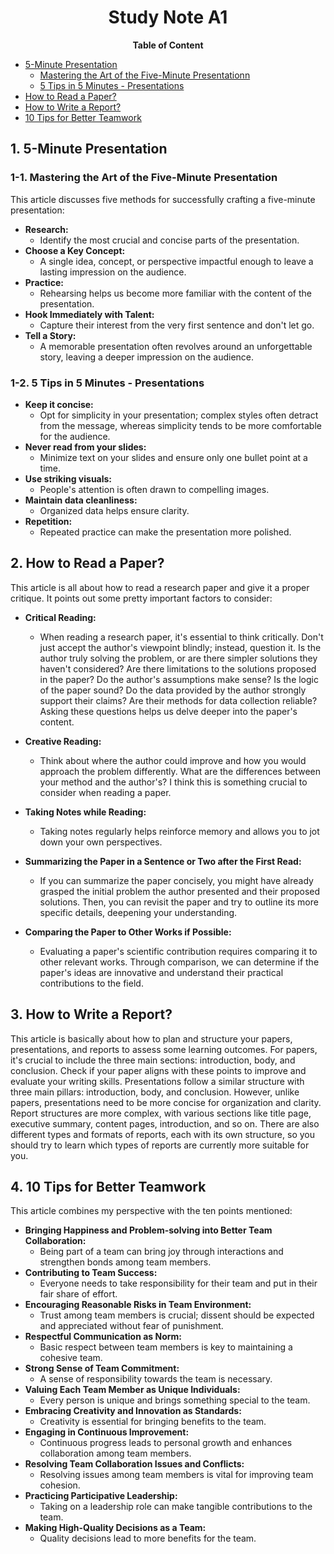 # <center>Study Note A1</center>
**<center>Table of Content</center>**
- [5-Minute Presentation](#1-5-minute-presentation)
  - [Mastering the Art of the Five-Minute Presentationn]()
  - [5 Tips in 5 Minutes - Presentations]()
- [How to Read a Paper?]()
- [How to Write a Report?]()
- [10 Tips for Better Teamwork]()
## 1. 5-Minute Presentation
### 1-1. Mastering the Art of the Five-Minute Presentation
This article discusses five methods for successfully crafting a five-minute presentation:
- **Research:**
  - Identify the most crucial and concise parts of the presentation.
- **Choose a Key Concept:**
    - A single idea, concept, or perspective impactful enough to leave a lasting impression on the audience.
- **Practice:**
    - Rehearsing helps us become more familiar with the content of the presentation.
- **Hook Immediately with Talent:**
    - Capture their interest from the very first sentence and don't let go.
- **Tell a Story:**
    - A memorable presentation often revolves around an unforgettable story, leaving a deeper impression on the audience.

### 1-2. 5 Tips in 5 Minutes - Presentations
- **Keep it concise:** 
    - Opt for simplicity in your presentation; complex styles often detract from the message, whereas simplicity tends to be more comfortable for the audience.
- **Never read from your slides:** 
    - Minimize text on your slides and ensure only one bullet point at a time.
- **Use striking visuals:** 
    - People's attention is often drawn to compelling images.
- **Maintain data cleanliness:** 
    - Organized data helps ensure clarity.
- **Repetition:** 
    - Repeated practice can make the presentation more polished.
## 2. How to Read a Paper?
This article is all about how to read a research paper and give it a proper critique. It points out some pretty important factors to consider:

- **Critical Reading:** 
    - When reading a research paper, it's essential to think critically. Don't just accept the author's viewpoint blindly; instead, question it. Is the author truly solving the problem, or are there simpler solutions they haven't considered? Are there limitations to the solutions proposed in the paper? Do the author's assumptions make sense? Is the logic of the paper sound? Do the data provided by the author strongly support their claims? Are their methods for data collection reliable? Asking these questions helps us delve deeper into the paper's content.

- **Creative Reading:** 
    - Think about where the author could improve and how you would approach the problem differently. What are the differences between your method and the author's? I think this is something crucial to consider when reading a paper.

- **Taking Notes while Reading:** 
    - Taking notes regularly helps reinforce memory and allows you to jot down your own perspectives.

- **Summarizing the Paper in a Sentence or Two after the First Read:**
    - If you can summarize the paper concisely, you might have already grasped the initial problem the author presented and their proposed solutions. Then, you can revisit the paper and try to outline its more specific details, deepening your understanding.

- **Comparing the Paper to Other Works if Possible:** 
    - Evaluating a paper's scientific contribution requires comparing it to other relevant works. Through comparison, we can determine if the paper's ideas are innovative and understand their practical contributions to the field.
## 3. How to Write a Report?

This article is basically about how to plan and structure your papers, presentations, and reports to assess some learning outcomes. For papers, it's crucial to include the three main sections: introduction, body, and conclusion. Check if your paper aligns with these points to improve and evaluate your writing skills. Presentations follow a similar structure with three main pillars: introduction, body, and conclusion. However, unlike papers, presentations need to be more concise for organization and clarity. Report structures are more complex, with various sections like title page, executive summary, content pages, introduction, and so on. There are also different types and formats of reports, each with its own structure, so you should try to learn which types of reports are currently more suitable for you.
## 4. 10 Tips for Better Teamwork
This article combines my perspective with the ten points mentioned:

- **Bringing Happiness and Problem-solving into Better Team Collaboration:** 
    - Being part of a team can bring joy through interactions and strengthen bonds among team members.
- **Contributing to Team Success:** 
    - Everyone needs to take responsibility for their team and put in their fair share of effort.
- **Encouraging Reasonable Risks in Team Environment:** 
    - Trust among team members is crucial; dissent should be expected and appreciated without fear of punishment.
- **Respectful Communication as Norm:** 
    - Basic respect between team members is key to maintaining a cohesive team.
- **Strong Sense of Team Commitment:** 
    - A sense of responsibility towards the team is necessary.
- **Valuing Each Team Member as Unique Individuals:** 
    - Every person is unique and brings something special to the team.
- **Embracing Creativity and Innovation as Standards:** 
    - Creativity is essential for bringing benefits to the team.
- **Engaging in Continuous Improvement:** 
    - Continuous progress leads to personal growth and enhances collaboration among team members.
- **Resolving Team Collaboration Issues and Conflicts:** 
    - Resolving issues among team members is vital for improving team cohesion.
- **Practicing Participative Leadership:** 
    - Taking on a leadership role can make tangible contributions to the team.
- **Making High-Quality Decisions as a Team:** 
    - Quality decisions lead to more benefits for the team.
